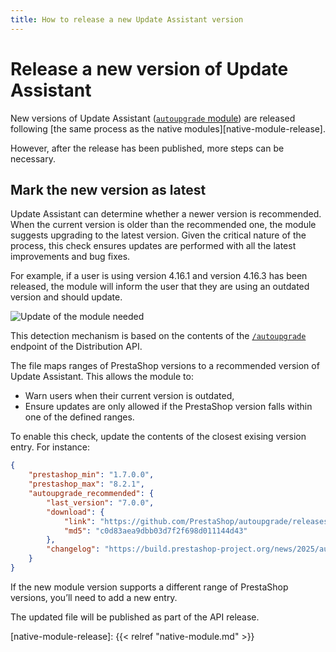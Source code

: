 ```yaml
---
title: How to release a new Update Assistant version
---
```


# Release a new version of Update Assistant

New versions of Update Assistant ([`autoupgrade` module](https://github.com/PrestaShop/autoupgrade/)) are released following [the same process as the native modules][native-module-release].

However, after the release has been published, more steps can be necessary.

## Mark the new version as latest

Update Assistant can determine whether a newer version is recommended. When the current version is older than the recommended one, the module suggests upgrading to the latest version. Given the critical nature of the process, this check ensures updates are performed with all the latest improvements and bug fixes.

For example, if a user is using version 4.16.1 and version 4.16.3 has been released, the module will inform the user that they are using an outdated version and should update.

<img src="../../../images/autoupgrade-update-needed.png" alt="Update of the module needed">

This detection mechanism is based on the contents of the [`/autoupgrade`](https://api.prestashop-project.org/autoupgrade) endpoint of the Distribution API.

The file maps ranges of PrestaShop versions to a recommended version of Update Assistant. This allows the module to:
* Warn users when their current version is outdated,
* Ensure updates are only allowed if the PrestaShop version falls within one of the defined ranges.

To enable this check, update the contents of the closest exising version entry. For instance:

```json
{
    "prestashop_min": "1.7.0.0",
    "prestashop_max": "8.2.1",
    "autoupgrade_recommended": {
        "last_version": "7.0.0",
        "download": {
            "link": "https://github.com/PrestaShop/autoupgrade/releases/download/v7.0.0/autoupgrade-v7.0.0.zip",
            "md5": "c0d83aea9dbb03d7f2f698d011144d43"
        },
        "changelog": "https://build.prestashop-project.org/news/2025/autoupgrade-v7.0-release/"
    }
}
```

If the new module version supports a different range of PrestaShop versions, you’ll need to add a new entry.

The updated file will be published as part of the API release.

[native-module-release]: {{< relref "native-module.md" >}}

